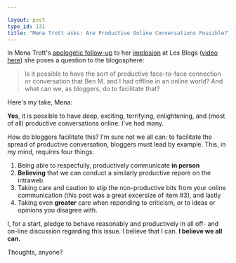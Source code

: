 ```yaml
---

layout: post
typo_id: 131
title: "Mena Trott asks: Are Productive Online Conversations Possible?"
---
```

In Mena Trott's [apologetic
follow-up](http://www.sixapart.com/about/corner/2005/12/words_you_shoul.html)
to her
[implosion](http://www.sixapart.com/about/corner/2005/12/mena_trott_impl.html)
at Les Blogs ([video here](http://dltq.org/media/menavsben.mov)) she
poses a question to the blogosphere:

> Is it possible to have the sort of productive face-to-face connection
> or conversation that Ben M. and I had offline in an online world? And
> what can we, as bloggers, do to facilitate that?

Here's my take, Mena:

**Yes**, it is possible to have deep, exciting, terrifying,
enlightening, and (most of all) productive conversations online. I've
had many.

How do bloggers facilitate this? I'm sure not we all can: to facilitate
the spread of productive conversation, bloggers must lead by example.
This, in my mind, requires four things:

1.  Being able to respecfully, productively communicate **in person**
2.  **Believing** that we can conduct a similarly productive repore on
    the intraweb
3.  Taking care and caution to stip the non-productive bits from your
    online communication (this post was a great excersize of item \#3),
    and lastly
4.  Taking even **greater** care when reponding to criticism, or to
    ideas or opinions you disagree with.

I, for a start, pledge to behave reasonably and productively in all off-
and on-line discussion regarding this issue. I believe that I can. **I
believe we all can.**

Thoughts, anyone?
